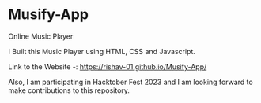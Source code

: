 # Musify-App
Online Music Player

I Built this Music Player using HTML, CSS and Javascript.

Link to the Website -: https://rishav-01.github.io/Musify-App/

Also, I am participating in Hacktober Fest 2023 and I am looking forward to make contributions to this repository.
